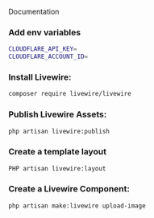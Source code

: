 Documentation

### Add env variables
```bash
CLOUDFLARE_API_KEY=
CLOUDFLARE_ACCOUNT_ID=
```

### Install Livewire:
```bash
composer require livewire/livewire
```

### Publish Livewire Assets:
```bash
php artisan livewire:publish
```

### Create a template layout
```bash
PHP artisan livewire:layout
```

### Create a Livewire Component:
```bash
php artisan make:livewire upload-image
```
